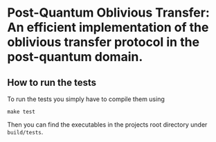 # Post-Quantum Oblivious Transfer: An efficient implementation of the oblivious transfer protocol in the post-quantum domain.

## How to run the tests

To run the tests you simply have to compile them using

    make test

Then you can find the executables in the projects root directory under `build/tests`.
